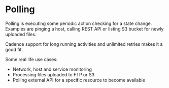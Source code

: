# Polling

Polling is executing some periodic action checking for a state change. Examples are pinging a host, calling REST API or listing S3 bucket for newly uploaded files.

Cadence support for long running activities and unlimited retries makes it a good fit.

Some real life use cases:

* Network, host and service monitoring
* Processing files uploaded to FTP or S3
* Polling external API for a specific resource to become available
